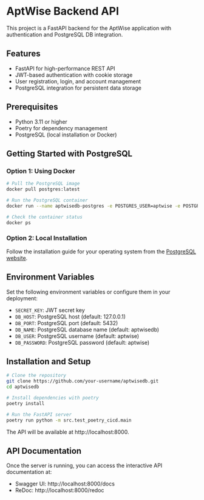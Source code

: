 # AptWise Backend API

This project is a FastAPI backend for the AptWise application with authentication and PostgreSQL DB integration.

## Features

- FastAPI for high-performance REST API
- JWT-based authentication with cookie storage
- User registration, login, and account management
- PostgreSQL integration for persistent data storage

## Prerequisites

- Python 3.11 or higher
- Poetry for dependency management
- PostgreSQL (local installation or Docker)

## Getting Started with PostgreSQL

### Option 1: Using Docker

```bash
# Pull the PostgreSQL image
docker pull postgres:latest

# Run the PostgreSQL container
docker run --name aptwisedb-postgres -e POSTGRES_USER=aptwise -e POSTGRES_PASSWORD=aptwise -e POSTGRES_DB=aptwisedb -p 5432:5432 -d postgres:latest

# Check the container status
docker ps
```

### Option 2: Local Installation

Follow the installation guide for your operating system from the [PostgreSQL website](https://www.postgresql.org/download/).

## Environment Variables

Set the following environment variables or configure them in your deployment:

- `SECRET_KEY`: JWT secret key
- `DB_HOST`: PostgreSQL host (default: 127.0.0.1)
- `DB_PORT`: PostgreSQL port (default: 5432)
- `DB_NAME`: PostgreSQL database name (default: aptwisedb)
- `DB_USER`: PostgreSQL username (default: aptwise)
- `DB_PASSWORD`: PostgreSQL password (default: aptwise)

## Installation and Setup

```bash
# Clone the repository
git clone https://github.com/your-username/aptwisedb.git
cd aptwisedb

# Install dependencies with poetry
poetry install

# Run the FastAPI server
poetry run python -m src.test_poetry_cicd.main
```

The API will be available at http://localhost:8000.

## API Documentation

Once the server is running, you can access the interactive API documentation at:
- Swagger UI: http://localhost:8000/docs
- ReDoc: http://localhost:8000/redoc